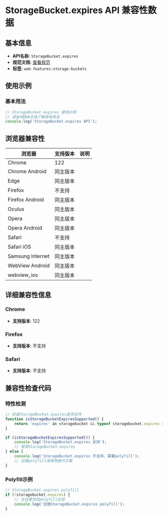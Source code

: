# StorageBucket.expires API 兼容性数据

## 基本信息

- **API名称**: `StorageBucket.expires`
- **规范文档**: [查看规范](https://wicg.github.io/storage-buckets/#dom-storagebucket-expires)
- **标签**: `web-features:storage-buckets`

## 使用示例

### 基本用法

```javascript
// StorageBucket.expires 使用示例
// 请查阅MDN文档了解具体用法
console.log('StorageBucket.expires API');
```

## 浏览器兼容性

| 浏览器 | 支持版本 | 说明 |
|--------|----------|------|
| Chrome | 122 |  |
| Chrome Android | 同主版本 |  |
| Edge | 同主版本 |  |
| Firefox | 不支持 |  |
| Firefox Android | 同主版本 |  |
| Oculus | 同主版本 |  |
| Opera | 同主版本 |  |
| Opera Android | 同主版本 |  |
| Safari | 不支持 |  |
| Safari iOS | 同主版本 |  |
| Samsung Internet | 同主版本 |  |
| WebView Android | 同主版本 |  |
| webview_ios | 同主版本 |  |

## 详细兼容性信息

### Chrome

- **支持版本**: 122

### Firefox

- **支持版本**: 不支持

### Safari

- **支持版本**: 不支持

## 兼容性检查代码

### 特性检测

```javascript
// 检查StorageBucket.expires是否支持
function isStorageBucketExpiresSupported() {
    return 'expires' in storagebucket && typeof storagebucket.expires === 'function';
}

if (isStorageBucketExpiresSupported()) {
    console.log('StorageBucket.expires 支持');
    // 使用StorageBucket.expires
} else {
    console.log('StorageBucket.expires 不支持，需要polyfill');
    // 加载polyfill或使用替代方案
}
```

### Polyfill示例

```javascript
// StorageBucket.expires polyfill
if (!storagebucket.expires) {
    // 在这里添加polyfill实现
    console.log('加载StorageBucket.expires polyfill');
}
```

